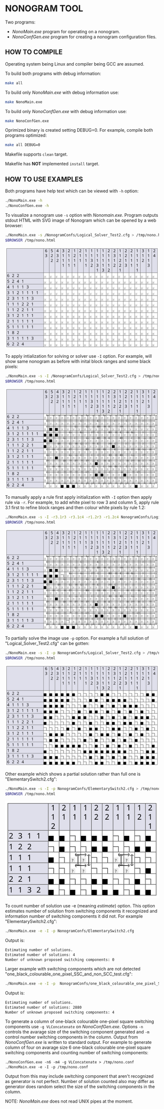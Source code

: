 
# NONOGRAM TOOL

Two programs:
* _NonoMain.exe_ program for operating on a nonogram.
* _NonoConfGen.exe_ program for creating a nonogram configuration files. 

## HOW TO COMPILE
Operating system being Linux and compiler being GCC are assumed.

To build both programs with debug information:
```bash
make all
```

To build only _NonoMain.exe_ with debug information use:
```bash
make NonoMain.exe
```

To build only _NonoConfGen.exe_ with debug information use:
```bash
make NonoConfGen.exe
```

Oprimized binary is created setting DEBUG=0. For example, compile both programs optimized:
```bash
make all DEBUG=0
```

Makefile supports `clean` target.

Makefile has **NOT** implemented `install` target.

## HOW TO USE EXAMPLES
Both programs have help text which can be viewed with `-h` option:
```bash
./NonoMain.exe -h
./NonoConfGen.exe -h
```

To visualize a nonogram use `-s` option with _Nonomain.exe_. Program outputs stdout HTML with SVG image of Nonogram which can be opened by a web browser: 
```bash
./NonoMain.exe -s /NonogramConfs/Logical_Solver_Test2.cfg > /tmp/nono.html
$BROWSER /tmp/nono.html
```
![](Doc/resources/readme-image1.svg)

To apply intialization for solving or solver use `-I` option. For example, will show same nonogram as before with inital block ranges and some black pixels:
```bash
./NonoMain.exe -s -I /NonogramConfs/Logical_Solver_Test2.cfg > /tmp/nono.html
$BROWSER /tmp/nono.html
```
![](Doc/resources/readme-image2.svg)

To manually apply a rule first apply initialization with `-I` option then apply rule via `-r`. For example,
to add white pixel to row 3 and column 5, apply rule 3.1 first to refine block ranges and then colour
white pixels by rule 1.2:
```bash
./NonoMain.exe -s -I -r3.1r3 -r3.1c4 -r1.2r3 -r1.2c4 NonogramConfs/Logical_Solver_Test2.cfg > /tmp/nono.html
$BROWSER /tmp/nono.html
```
![](Doc/resources/readme-image3.svg)

To partially solve the image use `-p` option. For example a full solution of "Logical_Solver_Test2.cfg" can be gotten:
```bash
./NonoMain.exe -s -I -p NonogramConfs/Logical_Solver_Test2.cfg > /tmp/nono.html
$BROWSER /tmp/nono.html
```
![](Doc/resources/readme-image4.svg)

Other example which shows a partial solution rather than full one is "ElementarySwitch2.cfg":
```bash
./NonoMain.exe -s -I -p NonogramConfs/ElementarySwitch2.cfg > /tmp/nono.html
$BROWSER /tmp/nono.html
```
![](Doc/resources/readme-image5.svg)

To count number of solution use -e (meaning _estimate_) option. This option estimates number
of solution from switching components it recognized and information number of switching components it did not.
For example "ElementarySwitch2.cfg":
```bash
./NonoMain.exe -e -I -p NonogramConfs/ElementarySwitch2.cfg
```
Output is:
```
Estimating number of solutions.
Estimated number of solutions: 4
Number of unknown proposed switching components: 0
```

Larger example with switching components which are not detected
"one_black_colourable_one_pixel_SSC_and_non_SCC_test.cfg":
```bash
./NonoMain.exe -e -I -p  NonogramConfs/one_black_colourable_one_pixel_SSC_and_non_SCC_test.cfg
```
Output is:
```
Estimating number of solutions.
Estimated number of solutions: 2880
Number of unknown proposed switching components: 4
```

To generate a column of one-black colourable one-pixel square switching components use `-g VLConcatenate`
on _NonoConfGen.exe_. Options `-n` controls the avarage size of the switching component generated and
`-m` control number switching components in the column. Output from _NonoConfGen.exe_ is written to standard
output. For example to generate column of four on avarage size 6 one-black colourable one-pixel square
switching components and counting number of switching components:
```
./NonoConfGen.exe -n6 -m4 -g VLConcatenate > /tmp/nono.conf
./NonoMain.exe -e -I -p /tmp/nono.conf
```
Output from this may include switching component that aren't recognized as generator is not perfect.
Number of solution counted also may differ as generator does random select the size of the switching
components in the column.

NOTE: _NonoMain.exe_ does not read UNIX pipes at the moment.

